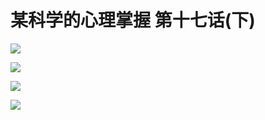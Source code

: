 # 某科学的心理掌握 第十七话(下)

![](https://cnindex.github.io/Mental-Out/images/17/5.jpg)

![](https://cnindex.github.io/Mental-Out/images/17/6.jpg)

![](https://cnindex.github.io/Mental-Out/images/17/7.jpg)

![](https://cnindex.github.io/Mental-Out/images/17/8.jpg)
